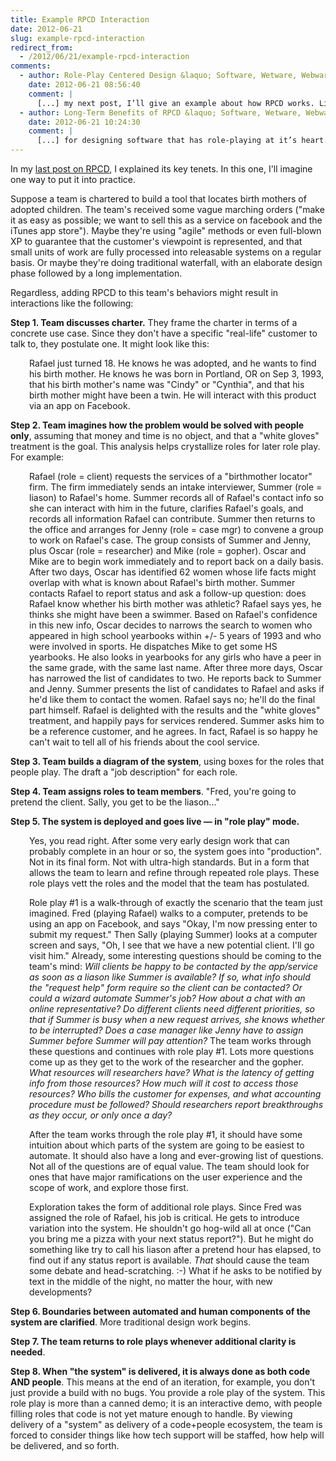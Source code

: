 ```yaml
---
title: Example RPCD Interaction
date: 2012-06-21
slug: example-rpcd-interaction
redirect_from:
  - /2012/06/21/example-rpcd-interaction
comments:
  - author: Role-Play Centered Design &laquo; Software, Wetware, Webware
    date: 2012-06-21 08:56:40
    comment: |
      [...] my next post, I’ll give an example about how RPCD works. Like this:LikeOne blogger likes [...]
  - author: Long-Term Benefits of RPCD &laquo; Software, Wetware, Webware
    date: 2012-06-21 10:24:30
    comment: |
      [...] for designing software that has role-playing at it’s heart. If you take a look at the example RPCD interaction, I think some benefits will be immediately [...]
---
```

In my <a href="role-play-centered-design.md">last post on RPCD</a>, I explained its key tenets. In this one, I'll imagine one way to put it into practice.

Suppose a team is chartered to build a tool that locates birth mothers of adopted children. The team's received some vague marching orders ("make it as easy as possible; we want to sell this as a service on facebook and the iTunes app store"). Maybe they're using "agile" methods or even full-blown XP to guarantee that the customer's viewpoint is represented, and that small units of work are fully processed into releasable systems on a regular basis. Or maybe they're doing traditional waterfall, with an elaborate design phase followed by a long implementation.

Regardless, adding RPCD to this team's behaviors might result in interactions like the following:

<strong>Step 1. Team discusses charter.</strong> They frame the charter in terms of a concrete use case. Since they don't have a specific "real-life" customer to talk to, they postulate one. It might look like this:
<p style="padding-left:30px;">Rafael just turned 18. He knows he was adopted, and he wants to find his birth mother. He knows he was born in Portland, OR on Sep 3, 1993, that his birth mother's name was "Cindy" or "Cynthia", and that his birth mother might have been a twin. He will interact with this product via an app on Facebook.</p>
<strong>Step 2. Team imagines how the problem would be solved with people only</strong>, assuming that money and time is no object, and that a "white gloves" treatment is the goal. This analysis helps crystallize roles for later role play. For example:
<p style="padding-left:30px;">Rafael (role = client) requests the services of a "birthmother locator" firm. The firm immediately sends an intake interviewer, Summer (role = liason) to Rafael's home. Summer records all of Rafael's contact info so she can interact with him in the future, clarifies Rafael's goals, and records all information Rafael can contribute. Summer then returns to the office and arranges for Jenny (role = case mgr) to convene a group to work on Rafael's case. The group consists of Summer and Jenny, plus Oscar (role = researcher) and Mike (role = gopher). Oscar and Mike are to begin work immediately and to report back on a daily basis. After two days, Oscar has identified 62 women whose life facts might overlap with what is known about Rafael's birth mother. Summer contacts Rafael to report status and ask a follow-up question: does Rafael know whether his birth mother was athletic? Rafael says yes, he thinks she might have been a swimmer. Based on Rafael's confidence in this new info, Oscar decides to narrows the search to women who appeared in high school yearbooks within +/- 5 years of 1993 and who were involved in sports. He dispatches Mike to get some HS yearbooks. He also looks in yearbooks for any girls who have a peer in the same grade, with the same last name. After three more days, Oscar has narrowed the list of candidates to two. He reports back to Summer and Jenny. Summer presents the list of candidates to Rafael and asks if he'd like them to contact the women. Rafael says no; he'll do the final part himself. Rafael is delighted with the results and the "white gloves" treatment, and happily pays for services rendered. Summer asks him to be a reference customer, and he agrees. In fact, Rafael is so happy he can't wait to tell all of his friends about the cool service.</p>
<strong>Step 3. Team builds a diagram of the system</strong>, using boxes for the roles that people play. The draft a "job description" for each role.

<strong>Step 4. Team assigns roles to team members</strong>. "Fred, you're going to pretend the client. Sally, you get to be the liason..."

<strong>Step 5. The system is deployed and goes live &mdash; in "role play" mode.</strong>
<p style="padding-left:30px;">Yes, you read right. After some very early design work that can probably complete in an hour or so, the system goes into "production". Not in its final form. Not with ultra-high standards. But in a form that allows the team to learn and refine through repeated role plays. These role plays vett the roles and the model that the team has postulated.</p>
<p style="padding-left:30px;">Role play #1 is a walk-through of exactly the scenario that the team just imagined. Fred (playing Rafael) walks to a computer, pretends to be using an app on Facebook, and says "Okay, I'm now pressing enter to submit my request." Then Sally (playing Summer) looks at a computer screen and says, "Oh, I see that we have a new potential client. I'll go visit him." Already, some interesting questions should be coming to the team's mind: <em>Will clients be happy to be contacted by the app/service as soon as a liason like Summer is available? If so, what info should the "request help" form require so the client can be contacted? Or could a wizard automate Summer's job? How about a chat with an online representative? Do different clients need different priorities, so that if Summer is busy when a new request arrives, she knows whether to be interrupted? Does a case manager like Jenny have to assign Summer before Summer will pay attention? </em>The team works through these questions and continues with role play #1. Lots more questions come up as they get to the work of the researcher and the gopher. <em>What resources will researchers have? What is the latency of getting info from those resources? How much will it cost to access those resources? Who bills the customer for expenses, and what accounting procedure must be followed? Should researchers report breakthroughs as they occur, or only once a day?</em></p>
<p style="padding-left:30px;">After the team works through the role play #1, it should have some intuition about which parts of the system are going to be easiest to automate. It should also have a long and ever-growing list of questions. Not all of the questions are of equal value. The team should look for ones that have major ramifications on the user experience and the scope of work, and explore those first.</p>
<p style="padding-left:30px;">Exploration takes the form of additional role plays. Since Fred was assigned the role of Rafael, his job is critical. He gets to introduce variation into the system. He shouldn't go hog-wild all at once ("Can you bring me a pizza with your next status report?"). But he might do something like try to call his liason after a pretend hour has elapsed, to find out if any status report is available. <em>That</em> should cause the team some debate and head-scratching. :-) What if he asks to be notified by text in the middle of the night, no matter the hour, with new developments?</p>
<strong>Step 6. Boundaries between automated and human components of the system are clarified</strong>. More traditional design work begins.

<strong>Step 7. The team returns to role plays whenever additional clarity is needed</strong>.

<strong>Step 8. When "the system" is delivered, it is always done as both code AND people</strong>. This means at the end of an iteration, for example, you don't just provide a build with no bugs. You provide a role play of the system. This role play is more than a canned demo; it is an interactive demo, with people filling roles that code is not yet mature enough to handle. By viewing delivery of a "system" as delivery of a code+people ecosystem, the team is forced to consider things like how tech support will be staffed, how help will be delivered, and so forth.
